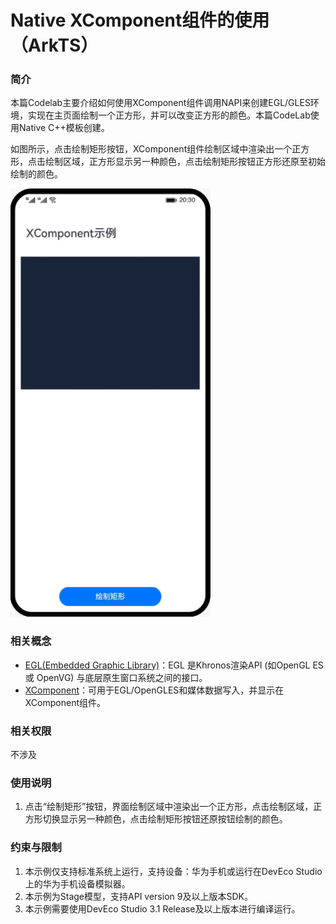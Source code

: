# Native XComponent组件的使用（ArkTS）
### 简介
本篇Codelab主要介绍如何使用XComponent组件调用NAPI来创建EGL/GLES环境，实现在主页面绘制一个正方形，并可以改变正方形的颜色。本篇CodeLab使用Native C++模板创建。

如图所示，点击绘制矩形按钮，XComponent组件绘制区域中渲染出一个正方形，点击绘制区域，正方形显示另一种颜色，点击绘制矩形按钮正方形还原至初始绘制的颜色。

![native_xcomponent](screenshots/device/native_xcomponent.gif)
### 相关概念
- [EGL(Embedded Graphic Library)](https://developer.harmonyos.com/cn/docs/documentation/doc-references-V3/musl-0000001478181805-V3#ZH-CN_TOPIC_0000001523489066__egl)：EGL 是Khronos渲染API (如OpenGL ES 或 OpenVG) 与底层原生窗口系统之间的接口。
- [XComponent](https://developer.harmonyos.com/cn/docs/documentation/doc-references-V3/_o_h___native_x_component-0000001497210885-V3?catalogVersion=V3)：可用于EGL/OpenGLES和媒体数据写入，并显示在XComponent组件。

### 相关权限
不涉及
### 使用说明
1. 点击“绘制矩形”按钮，界面绘制区域中渲染出一个正方形，点击绘制区域，正方形切换显示另一种颜色，点击绘制矩形按钮还原按钮绘制的颜色。
### 约束与限制
1. 本示例仅支持标准系统上运行，支持设备：华为手机或运行在DevEco Studio上的华为手机设备模拟器。
2. 本示例为Stage模型，支持API version 9及以上版本SDK。
3. 本示例需要使用DevEco Studio 3.1 Release及以上版本进行编译运行。